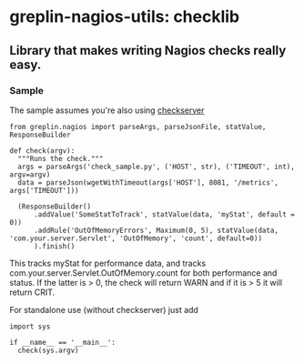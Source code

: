 greplin-nagios-utils: checklib
==============================

Library that makes writing Nagios checks really easy.
-----------------------------------------------------

### Sample

The sample assumes you're also using [checkserver](../checkserver)

	from greplin.nagios import parseArgs, parseJsonFile, statValue, ResponseBuilder

	def check(argv):
	  """Runs the check."""
	  args = parseArgs('check_sample.py', ('HOST', str), ('TIMEOUT', int), argv=argv)
	  data = parseJson(wgetWithTimeout(args['HOST'], 8081, '/metrics', args['TIMEOUT']))

	  (ResponseBuilder()
	      .addValue('SomeStatToTrack', statValue(data, 'myStat', default = 0))
	      .addRule('OutOfMemoryErrors', Maximum(0, 5), statValue(data, 'com.your.server.Servlet', 'OutOfMemory', 'count', default=0))
	      ).finish()
	
This tracks myStat for performance data, and tracks com.your.server.Servlet.OutOfMemory.count for both performance and status.  If
the latter is > 0, the check will return WARN and if it is > 5 it will return CRIT.

For standalone use (without checkserver) just add

	import sys

	if __name__ == '__main__':
	  check(sys.argv)
